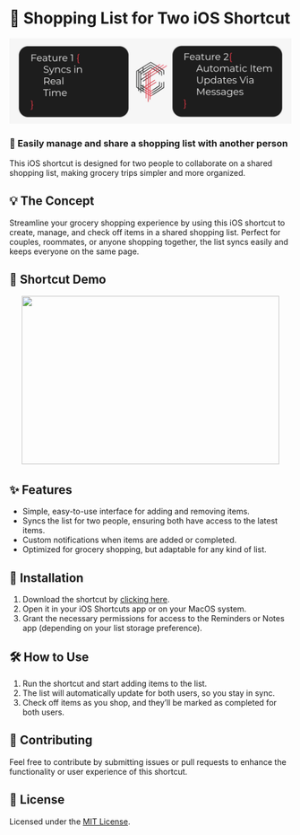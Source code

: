 # 🛒 Shopping List for Two iOS Shortcut

![Project Cover](https://raw.githubusercontent.com/coelhof12/ios-shortcuts-ShopTogether/refs/heads/main/Repo_Cover.jpg)

### 👫 Easily manage and share a shopping list with another person

This iOS shortcut is designed for two people to collaborate on a shared shopping list, making grocery trips simpler and more organized.

## 💡 The Concept

Streamline your grocery shopping experience by using this iOS shortcut to create, manage, and check off items in a shared shopping list. Perfect for couples, roommates, or anyone shopping together, the list syncs easily and keeps everyone on the same page.

## 🎥 Shortcut Demo

<p align="center"> 
   <img width="460" height="300" src="https://raw.githubusercontent.com/yourusername/repository-name/main/assets/shopping_shortcut_demo.gif"> 
</p>

## ✨ Features

- Simple, easy-to-use interface for adding and removing items.
- Syncs the list for two people, ensuring both have access to the latest items.
- Custom notifications when items are added or completed.
- Optimized for grocery shopping, but adaptable for any kind of list.

## 🔧 Installation

1. Download the shortcut by [clicking here](https://www.icloud.com/shortcuts/5a468a52e8b34e5c930e8954e174182e).
2. Open it in your iOS Shortcuts app or on your MacOS system.
3. Grant the necessary permissions for access to the Reminders or Notes app (depending on your list storage preference).

## 🛠️ How to Use

1. Run the shortcut and start adding items to the list.
2. The list will automatically update for both users, so you stay in sync.
3. Check off items as you shop, and they’ll be marked as completed for both users.

## 💬 Contributing

Feel free to contribute by submitting issues or pull requests to enhance the functionality or user experience of this shortcut.

## 📜 License

Licensed under the [MIT License](LICENSE).

